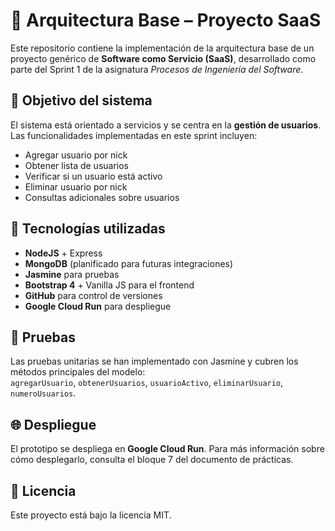 
# 🧱 Arquitectura Base – Proyecto SaaS

Este repositorio contiene la implementación de la arquitectura base de un proyecto genérico de **Software como Servicio (SaaS)**, desarrollado como parte del Sprint 1 de la asignatura *Procesos de Ingeniería del Software*.

## 🎯 Objetivo del sistema

El sistema está orientado a servicios y se centra en la **gestión de usuarios**. Las funcionalidades implementadas en este sprint incluyen:

- Agregar usuario por nick  
- Obtener lista de usuarios  
- Verificar si un usuario está activo  
- Eliminar usuario por nick  
- Consultas adicionales sobre usuarios



## 🚀 Tecnologías utilizadas

- **NodeJS** + Express  
- **MongoDB** (planificado para futuras integraciones)  
- **Jasmine** para pruebas  
- **Bootstrap 4** + Vanilla JS para el frontend  
- **GitHub** para control de versiones  
- **Google Cloud Run** para despliegue

## 🧪 Pruebas

Las pruebas unitarias se han implementado con Jasmine y cubren los métodos principales del modelo:  
`agregarUsuario`, `obtenerUsuarios`, `usuarioActivo`, `eliminarUsuario`, `numeroUsuarios`.

## 🌐 Despliegue

El prototipo se despliega en **Google Cloud Run**. Para más información sobre cómo desplegarlo, consulta el bloque 7 del documento de prácticas.

## 📄 Licencia

Este proyecto está bajo la licencia MIT.
